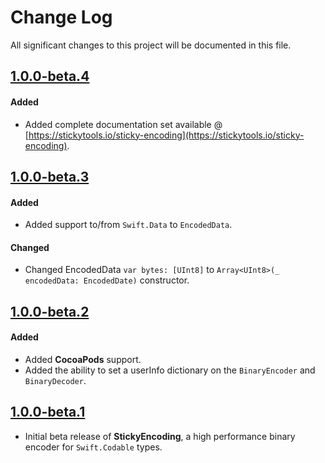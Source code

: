 # Change Log
All significant changes to this project will be documented in this file.

## [1.0.0-beta.4](https://github.com/stickytools/sticky-encoding/tree/1.0.0-beta.4)

#### Added
- Added complete documentation set available @ [https://stickytools.io/sticky-encoding](https://stickytools.io/sticky-encoding).

## [1.0.0-beta.3](https://github.com/stickytools/sticky-encoding/tree/1.0.0-beta.3)

#### Added
- Added support to/from `Swift.Data` to `EncodedData`.

#### Changed
- Changed EncodedData `var bytes: [UInt8]` to `Array<UInt8>(_ encodedData: EncodedDate)` constructor.

## [1.0.0-beta.2](https://github.com/stickytools/sticky-encoding/tree/1.0.0-beta.2)

#### Added
- Added **CocoaPods** support.
- Added the ability to set a userInfo dictionary on the `BinaryEncoder` and `BinaryDecoder`.

## [1.0.0-beta.1](https://github.com/stickytools/sticky-encoding/tree/1.0.0-beta.1)

- Initial beta release of **StickyEncoding**, a high performance binary encoder for `Swift.Codable` types.
